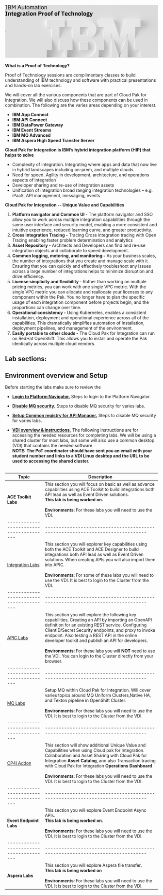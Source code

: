 [//]:![](images\image1a.png)

![](images\2022-06-10_21-53-04.jpg)

**What is a Proof of Technology?**

Proof of Technology sessions are complimentary classes to build
understanding of IBM technology and software with practical
presentations and hands-on lab exercises. 

We will cover all the various components that are part of Cloud Pak for Integration. We will also discuss how these components can be used in combination. The following are the varies areas depending on your interest.

*  **IBM App Connect**
*  **IBM API Connect**
*  **IBM DataPower Gateway**
*  **IBM Event Streams**
*  **IBM MQ Advanced**
*  **IBM Aspera High Speed Transfer Server**


**Cloud Pak for Integration is IBM’s hybrid integration platform (HIP) that helps to solve**
- Complexity of integration. Integrating where apps and data that now live in hybrid landscapes including on-prem, and multiple clouds
- Need for speed. Agility in development, architecture, and operations aspects of integration
- Developer sharing and re-use of integration assets
- Unification of integration broad ranging integration technologies – e.g. iPaaS, API management, messaging, events


**Cloud Pak for Integration -- Unique Value and Capabilities**
1.  **Platform navigator and Common UI -** 
    The platform navigator and SSO allow you to work across multiple integration capabilities through the same user interface and security model, enabling a more consistent and intuitive experience, reduced learning curve, and greater productivity.
2.  **Cross Integration Tracing -**
    Tracing Cross integration tracing with Open Tracing enabling faster problem determination and analytics
3.  **Asset Repository -**
    Architects and Developers can find and re-use integration objects and collaborate to speed development.
4.  **Common logging, metering, and monitoring -**
    As your business scales, the number of integrations that you create and manage scale with it. Ensuring that you can quickly and effectively troubleshoot any issues across a large number of integrations helps to minimize disruption and drive efficiency. 
5.  **License simplicity and flexibility -** Rather than working on multiple pricing metrics, you can work with one single VPC metric. With the single VPC metric you can allocate and reallocate your licenses to any component within the Pak. You no longer have to plan the specific usage of each integration component before projects begin, and the proportions can change over time. 
6.	**Operational consistency -** Using Kubernetes, enables a consistent installation, deployment and operational experience across all of the capabilities. This dramatically simplifies automation of installation, deployment pipelines, and management of the environment. 
7.  **Easily portable to other clouds -**
    The Cloud Pak for Integration can run on RedHat OpenShift. This allows you to install and operate the Pak identically across multiple cloud vendors.  



## Lab sections:
## Environment overview and Setup 
Before starting the labs make sure to review the 

* **[Login to Platform Navigator.](Login-pn/index.md)** Steps to login to the Platform Navigator.   

* **[Disable MQ security.](MQ-security/index.md)** Steps to disable MQ security for varies labs.   

* **[Setup Common registry for API Manager.](Login-apic/index.md)** Steps to disable MQ security for varies labs.  

* **[VDI overview & instructions.](VDI-overview/index.md)** The following instructions are for accessing the needed resources for completing labs.   We will be using a shared cluster for most labs, but some will also use a common desktop (VDI) that contains the needed software. <br>
**NOTE: The PoT coordinator should have sent you an email with your student number and links to a VDI Linux desktop and the URL to be used to accessing the shared cluster.**
<br><br>

|  Topic                                | Description                                                                
|---------------------------------------|-----------------------------------------------------------------------------|
| **ACE Toolkit Labs**         | This section you will focus on basic as well as advance capabilities using ACE Toolkit to build integrations both API lead as well as Event Driven solutions. <br>**This lab is being worked on.** <br><br>**Environments:** For these labs you will need to use the VDI. 
|---------------------------------------|-----------------------------------------------------------------------------|   
| [Integration Labs](ACE-labs/index.md)         | This section you will explorer key capabilities using both the ACE Toolkit and ACE Designer to build integrations both API lead as well as Event Driven solutions.  When creating APIs you will also import them into APIC.<br><br><b>Environments:</b> For some of these labs you will need to use the VDI.  It is best to login to the Cluster from the VDI. 
|---------------------------------------|-----------------------------------------------------------------------------|     
| [APIC Labs](APIC-labs/ReadMe.md)          | This section you will explore the following key capabilities, Creating an API by importing an OpenAPI definition for an existing REST service, Configuring ClientID/Secret Security endpoints, and proxy to invoke endpoint.  Also testing a REST API in the online developer toolkit and publish an API for developers. <br><br>**Environments:** For these labs you will **NOT** need to use the VDI.  You can login to the Cluster directly from your browser. 
|---------------------------------------|-----------------------------------------------------------------------------|
| [MQ Labs](MQ-labs/index.md)         | Setup MQ within Cloud Pak for Integration.   Will cover varies topics around MQ Uniform Clusters,Native HA, and Tekton pipeline in OpenShift Cluster.<br><br> **Environments:** For these labs you will need to use the VDI.  It is best to login to the Cluster from the VDI.
|---------------------------------------|-----------------------------------------------------------------------------|
| [CP4I Addon](Add-on/index.md)         | This section will show additional Unique Value and Capabilities when using Cloud pak for Integration. Collaboration and Asset Sharing with Cloud Pak for Integration **Asset Catalog**, and also Transaction tracing with Cloud Pak for Integration **Operations Dashboard**<br><br> **Environments:** For these labs you will need to use the VDI.  It is best to login to the Cluster from the VDI.
|---------------------------------------|-----------------------------------------------------------------------------|     
| **Event Endpoint Labs**          | This section you will explore Event Endpoint Async APIs.<br>**This lab is being worked on.** <br><br> **Environments:** For these labs you will need to use the VDI.  It is best to login to the Cluster from the VDI.
|---------------------------------------|-----------------------------------------------------------------------------|     
| **Aspera Labs**          | This section you will explore Aspera file transfer. <br> **This lab is being worked on** <br><br> **Environments:** For these labs you will need to use the VDI.  It is best to login to the Cluster from the VDI.  

<!--- <[ACE Toolkit Labs](ACE-toolkit-labs/index.md) > -->
<!--- <[Event Endpoint Labs](Event_EndPoint/index.md) > -->
<!--- <[Aspera Labs](Aspera/index.md) > -->